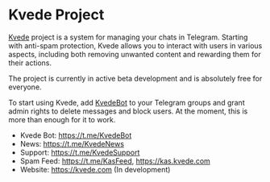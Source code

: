 # Kvede Project

[Kvede](https://kvede.com) project is a system for managing your chats in Telegram. Starting with anti-spam protection, Kvede allows you to interact with users in various aspects, including both removing unwanted content and rewarding them for their actions.

The project is currently in active beta development and is absolutely free for everyone.

To start using Kvede, add [KvedeBot](https://t.me/KvedeBot) to your Telegram groups and grant admin rights to delete messages and block users. At the moment, this is more than enough for it to work.

- Kvede Bot: https://t.me/KvedeBot
- News: https://t.me/KvedeNews
- Support: https://t.me/KvedeSupport
- Spam Feed: https://t.me/KasFeed, https://kas.kvede.com
- Website: https://kvede.com (In development)
